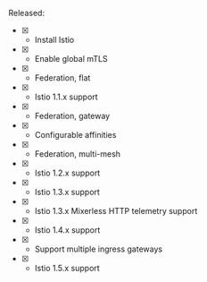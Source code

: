 Released:

- [x] - Install Istio
- [x] - Enable global mTLS
- [x] - Federation, flat
- [x] - Istio 1.1.x support
- [x] - Federation, gateway
- [x] - Configurable affinities
- [x] - Federation, multi-mesh
- [x] - Istio 1.2.x support
- [x] - Istio 1.3.x support
- [x] - Istio 1.3.x Mixerless HTTP telemetry support
- [x] - Istio 1.4.x support
- [x] - Support multiple ingress gateways
- [x] - Istio 1.5.x support
